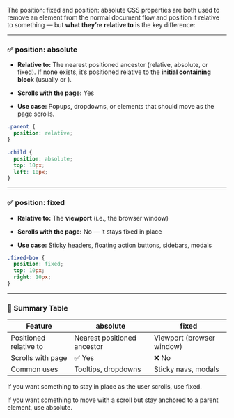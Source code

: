 The position: fixed and position: absolute CSS properties are both used to remove an element from the normal document flow and position it relative to something — but **what they’re relative to** is the key difference:

---

### **✅ position: absolute**

- **Relative to:** The nearest positioned ancestor (relative, absolute, or fixed). If none exists, it’s positioned relative to the **initial containing block** (usually <html> or <body>).
    
- **Scrolls with the page:** Yes
    
- **Use case:** Popups, dropdowns, or elements that should move as the page scrolls.
    

```css
.parent {
  position: relative;
}

.child {
  position: absolute;
  top: 10px;
  left: 10px;
}
```

---

### **✅ position: fixed**

- **Relative to:** The **viewport** (i.e., the browser window)
    
- **Scrolls with the page:** No — it stays fixed in place
    
- **Use case:** Sticky headers, floating action buttons, sidebars, modals
    

```css
.fixed-box {
  position: fixed;
  top: 10px;
  right: 10px;
}
```

---

### **🧠 Summary Table**

|**Feature**|absolute|fixed|
|---|---|---|
|Positioned relative to|Nearest positioned ancestor|Viewport (browser window)|
|Scrolls with page|✅ Yes|❌ No|
|Common uses|Tooltips, dropdowns|Sticky navs, modals|

If you want something to stay in place as the user scrolls, use fixed.

If you want something to move with a scroll but stay anchored to a parent element, use absolute.
